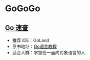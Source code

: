 # GoGoGo


## [Go 速查](https://blankj.com/gitbook/GoGoGo/quick_search/)

* 推荐 IDE：GoLand
* 原书地址：[Go语言教程](http://c.biancheng.net/golang)
* 适合人群：掌握任一面向对象语言的人
